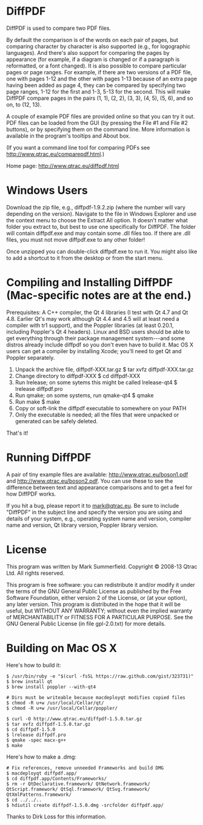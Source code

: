 DiffPDF
===========

DiffPDF is used to compare two PDF files.

By default the comparison is of the words on each pair of pages, but
comparing character by character is also supported (e.g., for
logographic languages). And there's also support for comparing the pages
by appearance (for example, if a diagram is changed or if a paragraph is
reformatted, or a font changed). It is also possible to compare
particular pages or page ranges. For example, if there are two versions
of a PDF file, one with pages 1-12 and the other with pages 1-13 because
of an extra page having been added as page 4, they can be compared by
specifying two page ranges, 1-12 for the first and 1-3, 5-13 for the
second. This will make DiffPDF compare pages in the pairs (1, 1), (2,
2), (3, 3), (4, 5), (5, 6), and so on, to (12, 13).

A couple of example PDF files are provided online so that you can try it
out. PDF files can be loaded from the GUI (by pressing the File #1 and
File #2 buttons), or by specifying them on the command line. More
information is available in the program's tooltips and About box.

(If you want a command line tool for comparing PDFs see
http://www.qtrac.eu/comparepdf.html.)

Home page: http://www.qtrac.eu/diffpdf.html

Windows Users
=============

Download the zip file, e.g., diffpdf-1.9.2.zip (where the number will
vary depending on the version). Navigate to the file in Windows Explorer
and use the context menu to choose the Extract All option. It doesn't
matter what folder you extract to, but best to use one specifically for
DiffPDF. The folder will contain diffpdf.exe and may contain some .dll
files too. If there are .dll files, you must not move diffpdf.exe to any
other folder!

Once unzipped you can double-click diffpdf.exe to run it. You might also
like to add a shortcut to it from the desktop or from the start menu.

Compiling and Installing DiffPDF (Mac-specific notes are at the end.)
================================

Prerequisites: A C++ compiler, the Qt 4 libraries (I test with Qt 4.7
and Qt 4.8. Earlier Qt's may work although Qt 4.4 and 4.5 will at least
need a compiler with tr1 support), and the Poppler libraries (at least
0.20.1, including Poppler's Qt 4 headers). Linux and BSD users should be
able to get everything through their package management system---and
some distros already include diffpdf so you don't even have to build it.
Mac OS X users can get a compiler by installing Xcode; you'll need to
get Qt and Poppler separately.

1. Unpack the archive file, diffpdf-XXX.tar.gz
    $ tar xvfz diffpdf-XXX.tar.gz
2. Change directory to diffpdf-XXX
    $ cd diffpdf-XXX
3. Run lrelease; on some sytems this might be called lrelease-qt4
    $ lrelease diffpdf.pro
4. Run qmake; on some systems, run qmake-qt4
    $ qmake
5. Run make
    $ make
6. Copy or soft-link the diffpdf executable to somewhere on your PATH
7. Only the executable is needed; all the files that were unpacked or
   generated can be safely deleted.

That's it!


Running DiffPDF
===============

A pair of tiny example files are available:
http://www.qtrac.eu/boson1.pdf and http://www.qtrac.eu/boson2.pdf. You
can use these to see the difference between text and appearance
comparisons and to get a feel for how DiffPDF works.

If you hit a bug, please report it to mark@qtrac.eu. Be sure to include
"DiffPDF" in the subject line and specify the version you are using
and details of your system, e.g., operating system name and version,
compiler name and version, Qt library version, Poppler library version.


License
=======

This program was written by Mark Summerfield.
Copyright © 2008-13 Qtrac Ltd. All rights reserved.

This program is free software: you can redistribute it and/or modify it
under the terms of the GNU General Public License as published by the
Free Software Foundation, either version 2 of the License, or (at your
option), any later version. This program is distributed in the hope that
it will be useful, but WITHOUT ANY WARRANTY; without even the implied
warranty of MERCHANTABILITY or FITNESS FOR A PARTICULAR PURPOSE. See the
GNU General Public License (in file gpl-2.0.txt) for more details.


Building on Mac OS X
====================

Here's how to build it:

    $ /usr/bin/ruby -e "$(curl -fsSL https://raw.github.com/gist/323731)"
    $ brew install qt
    $ brew install poppler --with-qt4
    
    # Dirs must be writeable because macdeployqt modifies copied files
    $ chmod -R u+w /usr/local/Cellar/qt/
    $ chmod -R u+w /usr/local/Cellar/poppler/
    
    $ curl -O http://www.qtrac.eu/diffpdf-1.5.0.tar.gz
    $ tar xvfz diffpdf-1.5.0.tar.gz
    $ cd diffpdf-1.5.0
    $ lrelease diffpdf.pro
    $ qmake -spec macx-g++
    $ make

Here's how to make a .dmg:

    # Fix references, remove unneeded Frameworks and build DMG
    $ macdeployqt diffpdf.app/
    $ cd diffpdf.app/Contents/Frameworks/
    $ rm -r QtDeclarative.framework/ QtNetwork.framework/
    QtScript.framework/ QtSql.framework/ QtSvg.framework/
    QtXmlPatterns.framework/
    $ cd ../../..
    $ hdiutil create diffpdf-1.5.0.dmg -srcfolder diffpdf.app/

Thanks to Dirk Loss for this information.
